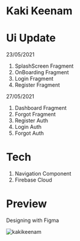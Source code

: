 # Kaki Keenam

# Ui Update
23/05/2021
1. SplashScreen Fragment
2. OnBoarding Fragment
3. Login Fragment
4. Register Fragment

27/05/2021
1. Dashboard Fragment
2. Forgot Fragment
3. Register Auth
4. Login Auth
5. Forgot Auth

# Tech
1. Navigation Component
2. Firebase Cloud

# Preview

Designing with Figma

![kakikeenam](https://user-images.githubusercontent.com/20567517/119792385-3b45b600-bf08-11eb-884b-7df45ed2d391.png)
